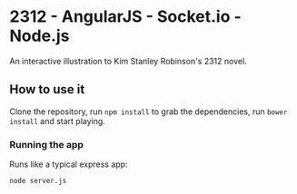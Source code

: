 2312 - AngularJS - Socket.io - Node.js
======================================

An interactive illustration to Kim Stanley Robinson's 2312 novel.

## How to use it

Clone the repository, run `npm install` to grab the dependencies, run `bower install` and start playing. 

### Running the app

Runs like a typical express app:

    node server.js
    
